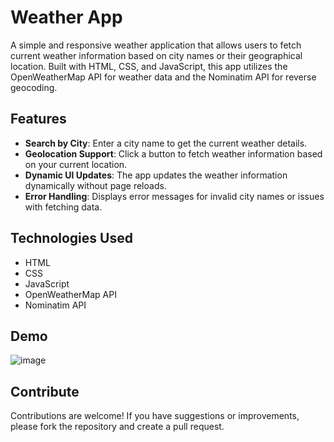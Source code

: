 # Weather App

A simple and responsive weather application that allows users to fetch current weather information based on city names or their geographical location. Built with HTML, CSS, and JavaScript, this app utilizes the OpenWeatherMap API for weather data and the Nominatim API for reverse geocoding.

## Features

- **Search by City**: Enter a city name to get the current weather details.
- **Geolocation Support**: Click a button to fetch weather information based on your current location.
- **Dynamic UI Updates**: The app updates the weather information dynamically without page reloads.
- **Error Handling**: Displays error messages for invalid city names or issues with fetching data.

## Technologies Used

- HTML
- CSS
- JavaScript
- OpenWeatherMap API
- Nominatim API

## Demo
![image](https://github.com/user-attachments/assets/5e417476-9d4a-45bd-a54e-3cb927408a96)


## Contribute
Contributions are welcome! If you have suggestions or improvements, please fork the repository and create a pull request.
